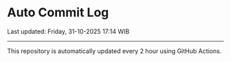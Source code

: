 # Auto Commit Log

Last updated: Friday, 31-10-2025 17:14 WIB

---

This repository is automatically updated every 2 hour using GitHub Actions.
